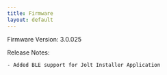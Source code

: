 ```yaml
---
title: Firmware
layout: default
---
```




Firmware Version: 3.0.025

Release Notes:

    - Added BLE support for Jolt Installer Application